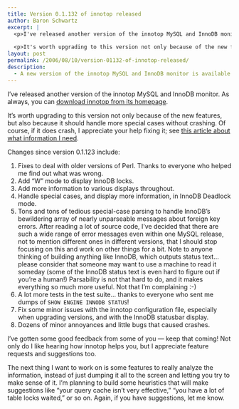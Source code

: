 ```yaml
---
title: Version 0.1.132 of innotop released
author: Baron Schwartz
excerpt: |
  <p>I've released another version of the innotop MySQL and InnoDB monitor.  As always, you can <a href="http://www.xaprb.com/innotop/">download innotop from its homepage</a>.</p>
  
  <p>It's worth upgrading to this version not only because of the new features, but also because it should handle more special cases without crashing.  Of course, if it does crash, I appreciate your help fixing it; see <a href="http://www.xaprb.com/blog/2006/08/02/what-to-do-when-innotop-crashes/">this article about what information I need</a>.</p>
layout: post
permalink: /2006/08/10/version-01132-of-innotop-released/
description:
  - A new version of the innotop MySQL and InnoDB monitor is available.
---
```

I&#8217;ve released another version of the innotop MySQL and InnoDB monitor. As always, you can [download innotop from its homepage][1].

It&#8217;s worth upgrading to this version not only because of the new features, but also because it should handle more special cases without crashing. Of course, if it does crash, I appreciate your help fixing it; see [this article about what information I need][2].

Changes since version 0.1.123 include:

1.  Fixes to deal with older versions of Perl. Thanks to everyone who helped me find out what was wrong.
2.  Add &#8220;W&#8221; mode to display InnoDB locks.
3.  Add more information to various displays throughout.
4.  Handle special cases, and display more information, in InnoDB Deadlock mode.
5.  Tons and tons of tedious special-case parsing to handle InnoDB&#8217;s bewildering array of nearly unparseable messages about foreign key errors. After reading a lot of source code, I&#8217;ve decided that there are such a wide range of error messages even within one MySQL release, not to mention different ones in different versions, that I should stop focusing on this and work on other things for a bit. Note to anyone thinking of building anything like InnoDB, which outputs status text&#8230; please consider that someone may want to use a machine to read it someday (some of the InnoDB status text is even hard to figure out if you&#8217;re a human!) Parsability is not that hard to do, and it makes everything so much more useful. Not that I&#8217;m complaining :-)
6.  A lot more tests in the test suite&#8230; thanks to everyone who sent me dumps of `SHOW ENGINE INNODB STATUS`!
7.  Fix some minor issues with the innotop configuration file, especially when upgrading versions, and with the InnoDB statusbar display.
8.  Dozens of minor annoyances and little bugs that caused crashes.

I&#8217;ve gotten some good feedback from some of you &#8212; keep that coming! Not only do I like hearing how innotop helps you, but I appreciate feature requests and suggestions too.

The next thing I want to work on is some features to really analyze the information, instead of just dumping it all to the screen and letting you try to make sense of it. I&#8217;m planning to build some heuristics that will make suggestions like &#8220;your query cache isn&#8217;t very effective,&#8221; &#8220;you have a lot of table locks waited,&#8221; or so on. Again, if you have suggestions, let me know.

 [1]: http://www.xaprb.com/innotop/
 [2]: http://www.xaprb.com/blog/2006/08/02/what-to-do-when-innotop-crashes/